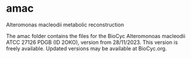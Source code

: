 # amac
Alteromonas macleodii metabolic reconstruction

The amac folder contains the files for the BioCyc Alteromonoas macleodii ATCC 27126 PDGB (ID 2OKO), version from 28/11/2023. This version is freely available. Updated versions may be available at BioCyc.org. 
